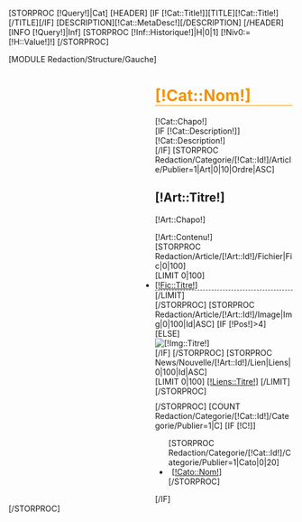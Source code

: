 [STORPROC [!Query!]|Cat]
	[HEADER]
		[IF [!Cat::Title!]][TITLE][!Cat::Title!][/TITLE][/IF]
		[DESCRIPTION][!Cat::MetaDesc!][/DESCRIPTION]
		<link rel="canonical" href="[!Domaine!]/[!Lien!]" />
	[/HEADER]
	[INFO [!Query!]|Inf]
	[STORPROC [!Inf::Historique!]|H|0|1]
		[!Niv0:=[!H::Value!]!]
	[/STORPROC]
<div style="overflow:hidden;">
	[MODULE Redaction/Structure/Gauche]
	<div id="Milieu" style="margin-left:260px;">
		<div id="Data" style="border-top:0px solid #827152;">
			<div class="FicheClient">
				<h1 style="color:#f29400;border-bottom:1px solid #f29400;">[!Cat::Nom!]</h1>
				<div class="Description">[!Cat::Chapo!]</div>
				[IF [!Cat::Description!]]
					<div class="Description2">[!Cat::Description!]</div>
				[/IF]
				[STORPROC Redaction/Categorie/[!Cat::Id!]/Article/Publier=1|Art|0|10|Ordre|ASC]
					<h2>[!Art::Titre!]</h2>
					<div class="ArtText">
						<p class="Chapo">[!Art::Chapo!]</p>
						<div style="padding-left:0;">[!Art::Contenu!]</div>
					</div>
					[STORPROC Redaction/Article/[!Art::Id!]/Fichier|Fic|0|100]
						<ul style="padding:0;margin:0;">
						[LIMIT 0|100]
							<li style="background-position:left 5px;border-bottom:1px dashed #3F3F3F;"><a href="/[!Fic::URL!]" title="T&eacute;l&eacute;charger [!Fic::Titre!]" class="Lien">[!Fic::Titre!]</a></li>
						[/LIMIT]
						</ul>
					[/STORPROC]
					[STORPROC Redaction/Article/[!Art::Id!]/Image|Img|0|100|Id|ASC]
						[IF [!Pos!]>4]
							<a href="/[!Img::URL!].limit.800x600.jpg" rel="lightbox[acc]" title="[!Img::Titre!]" style="display:none"></a>
						[ELSE]
						<div class="ImgArt">
							<img src="/[!Img::URL!]" title="[!Img::Titre!]" alt="[!Img::Titre!]" />
						</div>
						[/IF]
					[/STORPROC]
					[STORPROC News/Nouvelle/[!Art::Id!]/Lien|Liens|0|100|Id|ASC]
						<div class="LiensArt">
							[LIMIT 0|100]
							<a href="[!Liens::URL!]" title="[!Liens::Titre!]" onclick="window.open(this.href); return false;" class="Lien">[!Liens::Titre!]</a>
							[/LIMIT]
						</div>
					[/STORPROC]
					<div  style="margin-bottom:10px;"></div>
				[/STORPROC]
				[COUNT Redaction/Categorie/[!Cat::Id!]/Categorie/Publier=1|C]
				[IF [!C!]]
					<div id="SousCat">
						<ul>
							[STORPROC Redaction/Categorie/[!Cat::Id!]/Categorie/Publier=1|Cato|0|20]
								<li>
									<img src="/Skins/Expressiv/Img/Boutons/puce_23.jpg" style="padding-top:10px;float:left;margin:0;width:6px;"  alt="puce"/>
									<a  href="/[!Lien!]/[!Cato::Url!]" title="[!Cato::Nom!]" [IF [!Lien!]=[!Systeme::CurrentMenu::Url!]/[!Cato::Url!]] class="ActifDr" [/IF] >[!Cato::Nom!]</a>
								</li>
							[/STORPROC]
						</ul>
					</div>
				[/IF]
			</div>
		</div>
	</div>
</div>
[/STORPROC]